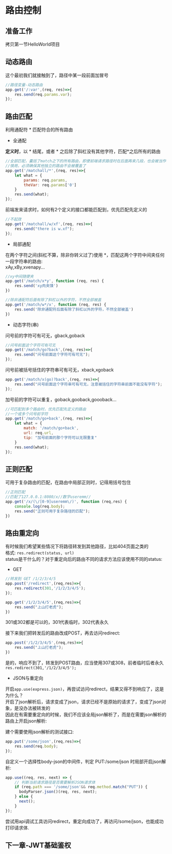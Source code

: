 # 路由控制

## 准备工作

拷贝第一节HelloWorld项目
## 动态路由

这个最初我们就接触到了，路径中某一段前面加冒号
```js
//路径变量-动态路由
app.get('/:var',(req, res)=>{
    res.send(req.params.var);
});
```

## 路由匹配

利用通配符 * 匹配符合的所有路由

- 全通配

**定义时**，以 * 结尾，或者 * 之后除了斜杠没有其他字符，匹配*之后所有的路由
```js
//全部匹配，囊括了match之下的所有路由，即便前端请求路径时在后面再来几段，也会被当作一个字符串 /x/1/6 -> '/x/1/6'
//慎用，必须确保其他独立的路由不会被覆盖了
app.get('/matchall/*',(req, res)=>{
    let what = {
        params: req.params,
        theVar: req.params['0']
    }
    res.send(what);
});
```
前端发来请求时，如何有2个定义的接口都能匹配到，优先匹配先定义的
```js
//不起效
app.get('/matchall/w/xf',(req, res)=>{
    res.send("there is w.xf");
});
```

- 局部通配

在两个字符之间(斜杠不算，除非你转义过了)使用 *，匹配这两个字符中间夹任何一段字符串的路由:  
xAy,xBy,xvenapy...
```js
//xy中间随便夹
app.get('/match/x*y', function (req, res) {
    res.send('xy肉夹馍')
})
```
```js
//除非通配符后面有除了斜杠以外的字符，不然全部被盖
app.get('/match/w*/x', function (req, res) {
    res.send('除非通配符后面有除了斜杠以外的字符，不然全部被盖')
})
```

- 动态字符(串)

问号前的字符可有可无，gback,goback

```js
//问号前面这个字符可有可无
app.get('/match/go?back',(req, res)=>{
    res.send("问号前面这个字符可有可无");
});
```

问号前被括号括住的字符串可有可无，xback,xgoback
```js
app.get('/match/x(go)?back',(req, res)=>{
    res.send("问号前面这个字符串可有可无，注意被括住的字符串前面不能没有字符");
});
```

加号前的字符可以重复，goback,gooback,goooback...
```js
//可匹配到多个路由时，优先匹配先定义的路由
//一个或多个问号前字符
app.get('/match/go+back',(req, res)=>{
    let what = {
        match: '/match/go+back',
        url: req.url,
        tip: "加号前面的那个字符可以无限重复"
    }
    res.send(what);
});
```

## 正则匹配

可用于复杂路由的匹配，在路由中局部正则时，记得用括号包住
```js
//正则匹配
//匹配了127.0.0.1:8080/x//数字useremm//
app.get('/x/(\/[0-9]useremm\/)', function (req,res) {
    console.log(req.body);
    res.send("正则可用于复杂路径的匹配");
})
```

## 路由重定向

有时候我们希望某些情况下将路径转发到其他路径，比如404页面之类的  
格式: `res.redirect(status, url)`  
status是干什么的？对于重定向后的路由不同的请求方法应该使用不同的status:

- GET
```js
//转发到 GET /1/2/3/4/5
app.post('/redirect',(req,res)=>{
    res.redirect(301,'/1/2/3/4/5');
});

app.get('/1/2/3/4/5',(req,res)=>{
    res.send("上山打老虎");
})
```

301或302都是可以的，301代表临时，302代表永久

接下来我们把转发后的路由改成POST，再去访问redirect:
```js
app.post('/1/2/3/4/5',(req,res)=>{
    res.send("上山打老虎");
})
```
是的，响应不到了，转发到POST路由，应当使用307或308，前者临时后者永久  
`res.redirect(301,'/1/2/3/4/5');`

- JSON与重定向

开启`app.use(express.json)`，再尝试访问redirect，结果又得不到响应了，这是为什么？  
开启了json解析后，请求变成了json，请求已经不是原始的请求了，变成了json对象，是没办法被转发的  
因此在有需要重定向的时候，我们不应该全局json解析了，而是在需要json解析的路由上开启json解析:

建个需要使用json解析的测试接口:
```js
app.put('/some/json',(req,res)=>{
    res.send(req.body);
});
```

自定义一个选择性body-json的中间件，判定 PUT:/some/json 时局部开启json解析:
```js
app.use((req, res, next) => {
    // 判断当前请求路径是否需要解析JSON请求体
    if (req.path === '/some/json'&& req.method.match("PUT")) {
      bodyParser.json()(req, res, next);
    } else {
      next();
    }
});
```

尝试用api调试工具访问redirect，重定向成功了，再访问/some/json，也能成功打印请求体.

## 下一章-JWT基础鉴权